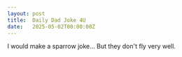 ```yaml
---
layout: post
title:  Daily Dad Joke 4U
date:   2025-05-02T00:00:00Z
---
```

I would make a sparrow joke... But they don't fly very well.
